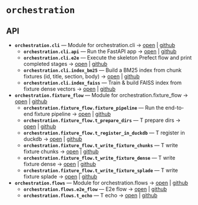 # `orchestration`

<!-- START doctoc generated TOC please keep comment here to allow auto update -->
<!-- END doctoc generated TOC please keep comment here to allow auto update -->

## API
- **`orchestration.cli`** — Module for orchestration.cli → [open](vscode://file//home/paul/kgfoundry/src/orchestration/cli.py:1:1) | [github](https://github.com/paul-heyse/kgfoundry/blob/bbe46d64bb20742ed5b90f0a5a2b129f408689dc/src/orchestration/cli.py#L1)
  - **`orchestration.cli.api`** — Run the FastAPI app → [open](vscode://file//home/paul/kgfoundry/src/orchestration/cli.py:97:1) | [github](https://github.com/paul-heyse/kgfoundry/blob/bbe46d64bb20742ed5b90f0a5a2b129f408689dc/src/orchestration/cli.py#L97-L102)
  - **`orchestration.cli.e2e`** — Execute the skeleton Prefect flow and print completed stages → [open](vscode://file//home/paul/kgfoundry/src/orchestration/cli.py:105:1) | [github](https://github.com/paul-heyse/kgfoundry/blob/bbe46d64bb20742ed5b90f0a5a2b129f408689dc/src/orchestration/cli.py#L105-L120)
  - **`orchestration.cli.index_bm25`** — Build a BM25 index from chunk fixtures (id, title, section, body) → [open](vscode://file//home/paul/kgfoundry/src/orchestration/cli.py:23:1) | [github](https://github.com/paul-heyse/kgfoundry/blob/bbe46d64bb20742ed5b90f0a5a2b129f408689dc/src/orchestration/cli.py#L23-L65)
  - **`orchestration.cli.index_faiss`** — Train & build FAISS index from fixture dense vectors → [open](vscode://file//home/paul/kgfoundry/src/orchestration/cli.py:68:1) | [github](https://github.com/paul-heyse/kgfoundry/blob/bbe46d64bb20742ed5b90f0a5a2b129f408689dc/src/orchestration/cli.py#L68-L94)
- **`orchestration.fixture_flow`** — Module for orchestration.fixture_flow → [open](vscode://file//home/paul/kgfoundry/src/orchestration/fixture_flow.py:1:1) | [github](https://github.com/paul-heyse/kgfoundry/blob/bbe46d64bb20742ed5b90f0a5a2b129f408689dc/src/orchestration/fixture_flow.py#L1)
  - **`orchestration.fixture_flow.fixture_pipeline`** — Run the end-to-end fixture pipeline → [open](vscode://file//home/paul/kgfoundry/src/orchestration/fixture_flow.py:177:1) | [github](https://github.com/paul-heyse/kgfoundry/blob/bbe46d64bb20742ed5b90f0a5a2b129f408689dc/src/orchestration/fixture_flow.py#L177-L194)
  - **`orchestration.fixture_flow.t_prepare_dirs`** — T prepare dirs → [open](vscode://file//home/paul/kgfoundry/src/orchestration/fixture_flow.py:22:1) | [github](https://github.com/paul-heyse/kgfoundry/blob/bbe46d64bb20742ed5b90f0a5a2b129f408689dc/src/orchestration/fixture_flow.py#L22-L41)
  - **`orchestration.fixture_flow.t_register_in_duckdb`** — T register in duckdb → [open](vscode://file//home/paul/kgfoundry/src/orchestration/fixture_flow.py:122:1) | [github](https://github.com/paul-heyse/kgfoundry/blob/bbe46d64bb20742ed5b90f0a5a2b129f408689dc/src/orchestration/fixture_flow.py#L122-L174)
  - **`orchestration.fixture_flow.t_write_fixture_chunks`** — T write fixture chunks → [open](vscode://file//home/paul/kgfoundry/src/orchestration/fixture_flow.py:44:1) | [github](https://github.com/paul-heyse/kgfoundry/blob/bbe46d64bb20742ed5b90f0a5a2b129f408689dc/src/orchestration/fixture_flow.py#L44-L73)
  - **`orchestration.fixture_flow.t_write_fixture_dense`** — T write fixture dense → [open](vscode://file//home/paul/kgfoundry/src/orchestration/fixture_flow.py:76:1) | [github](https://github.com/paul-heyse/kgfoundry/blob/bbe46d64bb20742ed5b90f0a5a2b129f408689dc/src/orchestration/fixture_flow.py#L76-L95)
  - **`orchestration.fixture_flow.t_write_fixture_splade`** — T write fixture splade → [open](vscode://file//home/paul/kgfoundry/src/orchestration/fixture_flow.py:98:1) | [github](https://github.com/paul-heyse/kgfoundry/blob/bbe46d64bb20742ed5b90f0a5a2b129f408689dc/src/orchestration/fixture_flow.py#L98-L119)
- **`orchestration.flows`** — Module for orchestration.flows → [open](vscode://file//home/paul/kgfoundry/src/orchestration/flows.py:1:1) | [github](https://github.com/paul-heyse/kgfoundry/blob/bbe46d64bb20742ed5b90f0a5a2b129f408689dc/src/orchestration/flows.py#L1)
  - **`orchestration.flows.e2e_flow`** — E2e flow → [open](vscode://file//home/paul/kgfoundry/src/orchestration/flows.py:30:1) | [github](https://github.com/paul-heyse/kgfoundry/blob/bbe46d64bb20742ed5b90f0a5a2b129f408689dc/src/orchestration/flows.py#L30-L48)
  - **`orchestration.flows.t_echo`** — T echo → [open](vscode://file//home/paul/kgfoundry/src/orchestration/flows.py:13:1) | [github](https://github.com/paul-heyse/kgfoundry/blob/bbe46d64bb20742ed5b90f0a5a2b129f408689dc/src/orchestration/flows.py#L13-L27)
